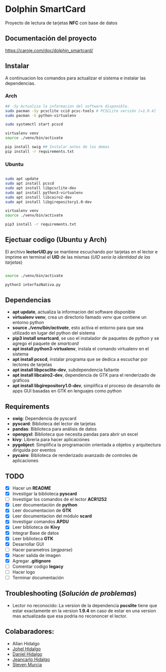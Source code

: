 # Dolphin SmartCard

Proyecto de lectura de tarjetas **NFC** con base de datos

## Documentación del proyecto

https://caroje.com/doc/dolphin_smartcard/

## Instalar
A continuacion los comandos para actualizar el sistema e instalar las dependencias.
### Arch

```bash
## -Sy Actualiza la informacion del software disponible.
sudo pacman -Sy pcsclite ccid pcsc-tools # PCSCLite versión [=1.9.4]
sudo pacman -S python-virtualenv

sudo systemctl start pcscd

virtualenv venv
source ./venv/bin/activate

pip install swig ## Instalar antes de los demas
pip install -r requirements.txt

```

### Ubuntu

```bash

sudo apt update
sudo apt install pcscd
sudo apt install libpcsclite-dev
sudo apt install python3-virtualenv
sudo apt install libcairo2-dev
sudo apt install libgirepository1.0-dev

virtualenv venv
source ./venv/bin/activate

pip3 install -r requirements.txt

```

## Ejectuar codigo (Ubuntu y Arch)

El archivo **lectorUID.py** se mantiene escuchando por tarjetas en el lector e imprime en terminal el **UID** de las mismas (*UID seria la identidad de las tarjetas*)

```bash

source ./venv/bin/activate

python3 interfazNativa.py

```
## Dependencias
 - **apt update**, actualiza la informacion del software disponible
- **virtualenv venv**, crea un directorio llamado _venv_ que contiene un entorno python
- **source _./venv/bin/activate_**, esto activa el entorno para que sea utilizado en lugar del python del sistema
- **pip3 install smartcard**, se uso el instalador de paquetes de python y se agrego el paquete de _*smartcard*_
- **apt install python3-virtualenv**, instala el comando virtualenv en el sistema
- **apt install pcscd**, instalar programa que se dedica a escuchar por lectores de tarjetas
- **apt install libpcsclite-dev**, subdependencia faltante
- **apt install libcairo2-dev**, dependencia de GTK para el renderizado de gráficos
- **apt install libgirepository1.0-dev**, simplifica el proceso de desarrollo de apps GUI basadas en GTK en lenguajes como python
## Requirements
- **swig**: Dependencia de pyscard
- **pyscard**: Biblioteca del lector de tarjetas
- **pandas**: Biblioteca para análisis de datos
- **openpyxl**: Biblioteca que necesita pandas para abrir un excel
- **kivy**: Libreria para hacer aplicaciónes
- **pygobject**: Simplifica la programación orientada a objetos y arquitectura diriguida por eventos
- **pycairo**: Biblioteca de renderizado avanzado de controles de aplicaciones
## TODO
- [x] Hacer un **README**
- [x] Investigar la biblioteca **pyscard**
- [ ] Investigar los comandos de el lector **ACR1252**
- [x] Leer documentación de **python**
- [x] Leer documentacion de **GTK**
- [x] Leer documentacion del módulo **scard**
- [x] Investigar comandos **APDU**
- [x] Leer biblioteca de **Kivy**
- [x] Integrar Base de datos
- [x] Leer biblioteca **GTK**
- [x] Desarrollar GUI
- [ ] Hacer parametros (*argparse*)
- [x] Hacer salida de imagen
- [x] Agregar **.gitignore**
- [ ] Comentar codigo **legacy**
- [ ] Hacer logo
- [ ] Terminar documentación

## Troubleshooting (*Solución de problemas*)
 - Lector no reconocido: La version de la dependencia **pscslite** tiene que estar exactamente en la version **1.9.4** en caso de estar en una version mas actualizada que esa podria no recononcer el lector.
## Colabaradores:
- Allan Hidalgo
- [Johel Hidalgo](https://caroje.com/profile/johelhu/)
- [Daniel Hidalgo](https://caroje.com/profile/danielhu/)
- [Jeancarlo Hidalgo](https://caroje.com/profile/jeancahu/)
- [Steven Murcia](https://caroje.com/profile/stevenms/)
